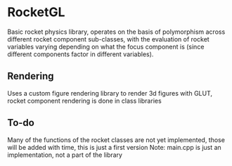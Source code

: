 # RocketGL
Basic rocket physics library, operates on the basis of polymorphism across different rocket component sub-classes, with the evaluation of rocket variables varying depending on what the focus component is (since different components factor in different variables).
## Rendering
Uses a custom figure rendering library to render 3d figures with GLUT, rocket component rendering is done in class libraries
## To-do
Many of the functions of the rocket classes are not yet implemented, those will be added with time, this is just a first version
Note: main.cpp is just an implementation, not a part of the library
